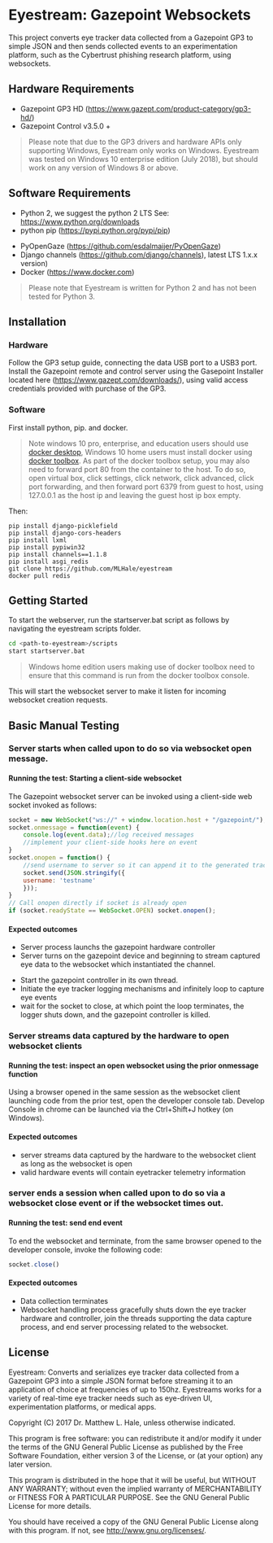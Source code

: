 # Eyestream: Gazepoint Websockets
This project converts eye tracker data collected from a Gazepoint GP3 to simple JSON and then sends collected events to an experimentation platform, such as the Cybertrust phishing research platform, using websockets.

## Hardware Requirements
* Gazepoint GP3 HD (https://www.gazept.com/product-category/gp3-hd/)
* Gazepoint Control v3.5.0 +

> Please note that due to the GP3 drivers and hardware APIs only supporting Windows, Eyestream only works on Windows. Eyestream was tested on Windows 10 enterprise edition (July 2018), but should work on any version of Windows 8 or above.

## Software Requirements
* Python 2, we suggest the python 2 LTS See: https://www.python.org/downloads
* python pip (https://pypi.python.org/pypi/pip)
<!-- * ntplib for time Synchronization (https://pypi.python.org/pypi/ntplib/) -->
* PyOpenGaze (https://github.com/esdalmaijer/PyOpenGaze)
* Django channels (https://github.com/django/channels), latest LTS 1.x.x version)
* Docker (https://www.docker.com)

> Please note that Eyestream is written for Python 2 and has not been tested for Python 3.

## Installation
### Hardware
Follow the GP3 setup guide, connecting the data USB port to a USB3 port.
Install the Gazepoint remote and control server using the Gasepoint Installer located here (https://www.gazept.com/downloads/), using valid access credentials provided with purchase of the GP3.

### Software
First install python, pip. and docker.

> Note windows 10 pro, enterprise, and education users should use [docker desktop](https://docs.docker.com/docker-for-windows/install/), Windows 10 home users must install docker using [docker toolbox](https://docs.docker.com/toolbox/toolbox_install_windows/). As part of the docker toolbox setup, you may also need to forward port 80 from the container to the host. To do so, open virtual box, click settings, click network, click advanced, click port forwarding, and then forward port 6379 from guest to host, using 127.0.0.1 as the host ip and leaving the guest host ip box empty.

Then:

```
pip install django-picklefield
pip install django-cors-headers
pip install lxml
pip install pypiwin32
pip install channels==1.1.8
pip install asgi_redis
git clone https://github.com/MLHale/eyestream
docker pull redis
```

## Getting Started
To start the webserver, run the startserver.bat script as follows by navigating the eyestream scripts folder. 
```bash
cd <path-to-eyestream>/scripts
start startserver.bat
```
> Windows home edition users making use of docker toolbox need to ensure that this command is run from the docker toolbox console. 

This will start the websocket server to make it listen for incoming websocket creation requests.


## Basic Manual Testing


### Server starts when called upon to do so via websocket open message.
#### Running the test: Starting a client-side websocket
The Gazepoint websocket server can be invoked using a client-side web socket invoked as follows:
```js
socket = new WebSocket("ws://" + window.location.host + "/gazepoint/");
socket.onmessage = function(event) {
    console.log(event.data);//log received messages
    //implement your client-side hooks here on event
}
socket.onopen = function() {
    //send username to server so it can append it to the generated tracker events
    socket.send(JSON.stringify({
  	username: 'testname'
    }));
}
// Call onopen directly if socket is already open
if (socket.readyState == WebSocket.OPEN) socket.onopen();
```

#### Expected outcomes
- Server process launchs the gazepoint hardware controller
- Server turns on the gazepoint device and beginning to stream captured eye data to the websocket which instantiated the channel.
* Start the gazepoint controller in its own thread.
* Initiate the eye tracker logging mechanisms and infinitely loop to capture eye events
* wait for the socket to close, at which point the loop terminates, the logger shuts down, and the gazepoint controller is killed.

### Server streams data captured by the hardware to open websocket clients
#### Running the test: inspect an open websocket using the prior onmessage function
Using a browser opened in the same session as the websocket client launching code from the prior test, open the developer console tab. Develop Console in chrome can be launched via the Ctrl+Shift+J hotkey (on Windows).

#### Expected outcomes
- server streams data captured by the hardware to the websocket client as long as the websocket is open
- valid hardware events will contain eyetracker telemetry information


### server ends a session when called upon to do so via a websocket close event or if the websocket times out.
#### Running the test: send end event
To end the websocket and terminate, from the same browser opened to the developer console, invoke the following code:
```js
socket.close()
```

#### Expected outcomes
- Data collection terminates
- Websocket handling process gracefully shuts down the eye tracker hardware and controller, join the threads supporting the data capture process, and end server processing related to the websocket.

## License
Eyestream: Converts and serializes eye tracker data collected from a Gazepoint GP3 into a simple JSON format before streaming it to an application of choice at frequencies of up to 150hz. Eyestreams works for a variety of real-time eye tracker needs such as eye-driven UI, experimentation platforms, or medical apps.

Copyright (C) 2017 Dr. Matthew L. Hale, unless otherwise indicated.

This program is free software: you can redistribute it and/or modify
it under the terms of the GNU General Public License as published by
the Free Software Foundation, either version 3 of the License, or
(at your option) any later version.

This program is distributed in the hope that it will be useful,
but WITHOUT ANY WARRANTY; without even the implied warranty of
MERCHANTABILITY or FITNESS FOR A PARTICULAR PURPOSE.  See the
GNU General Public License for more details.

You should have received a copy of the GNU General Public License
along with this program.  If not, see <http://www.gnu.org/licenses/>.
